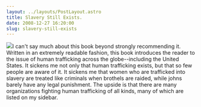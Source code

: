 ```yaml
---
layout: ../layouts/PostLayout.astro
title: Slavery Still Exists.
date: 2008-12-27 16:20:00
slug: slavery-still-exists
---
```


[![](http://king.typepad.com/mike_king/images/2007/10/28/not_for_sale.jpg)](http://king.typepad.com/mike_king/images/2007/10/28/not_for_sale.jpg)I can't say much about this book beyond strongly recommending it. Written in an extremely readable fashion, this book introduces the reader to the issue of human trafficking across the globe--including the United States. It sickens me not only that human trafficking exists, but that so few people are aware of it. It sickens me that women who are trafficked into slavery are treated like criminals when brothels are raided, while johns barely have any legal punishment. The upside is that there are many organizations fighting human trafficking of all kinds, many of which are listed on my sidebar.